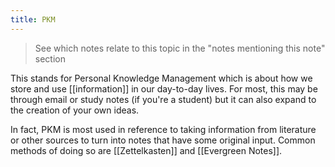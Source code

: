 ```yaml
---
title: PKM
---
```


> See which notes relate to this topic in the "notes mentioning this note" section

This stands for Personal Knowledge Management which is about how we store and use [[information]] in our day-to-day lives. For most, this may be through email or study notes (if you're a student) but it can also expand to the creation of your own ideas. 

In fact, PKM is most used in reference to taking information from literature or other sources to turn into notes that have some original input. Common methods of doing so are [[Zettelkasten]] and [[Evergreen Notes]].